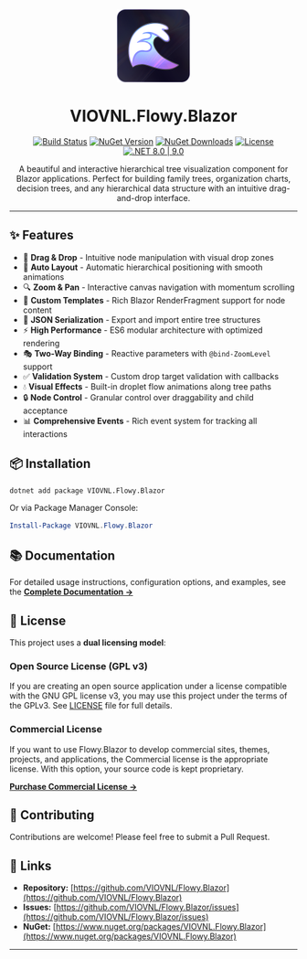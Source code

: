 <p align="center">
  <img src="Flowy.png" alt="Flowy Logo" width="128" height="128">
</p>

<h1 align="center">VIOVNL.Flowy.Blazor</h1>

<p align="center">
  <a href="https://github.com/VIOVNL/Flowy.Blazor/actions/workflows/ci-build.yml"><img src="https://github.com/VIOVNL/Flowy.Blazor/actions/workflows/ci-build.yml/badge.svg" alt="Build Status"></a>
  <a href="https://www.nuget.org/packages/VIOVNL.Flowy.Blazor"><img src="https://img.shields.io/nuget/v/VIOVNL.Flowy.Blazor.svg?style=flat&logo=nuget" alt="NuGet Version"></a>
  <a href="https://www.nuget.org/packages/VIOVNL.Flowy.Blazor"><img src="https://img.shields.io/nuget/dt/VIOVNL.Flowy.Blazor.svg?style=flat&logo=nuget" alt="NuGet Downloads"></a>
  <a href="https://github.com/VIOVNL/Flowy.Blazor/blob/main/LICENSE"><img src="https://img.shields.io/badge/license-GPL%20v3%20%2F%20Commercial-blue.svg" alt="License"></a>
  <a href="https://dotnet.microsoft.com/download"><img src="https://img.shields.io/badge/.NET-8.0%20%7C%209.0-512BD4?logo=dotnet" alt=".NET 8.0 | 9.0"></a>
</p>

<p align="center">
A beautiful and interactive hierarchical tree visualization component for Blazor applications. Perfect for building family trees, organization charts, decision trees, and any hierarchical data structure with an intuitive drag-and-drop interface.
</p>

---

## ✨ Features

- 🎯 **Drag & Drop** - Intuitive node manipulation with visual drop zones
- 🔄 **Auto Layout** - Automatic hierarchical positioning with smooth animations
- 🔍 **Zoom & Pan** - Interactive canvas navigation with momentum scrolling
- 🎨 **Custom Templates** - Rich Blazor RenderFragment support for node content
- 💾 **JSON Serialization** - Export and import entire tree structures
- ⚡ **High Performance** - ES6 modular architecture with optimized rendering
- 🎭 **Two-Way Binding** - Reactive parameters with `@bind-ZoomLevel` support
- ✅ **Validation System** - Custom drop target validation with callbacks
- 💧 **Visual Effects** - Built-in droplet flow animations along tree paths
- 🔒 **Node Control** - Granular control over draggability and child acceptance
- 📊 **Comprehensive Events** - Rich event system for tracking all interactions

## 📦 Installation

```bash
dotnet add package VIOVNL.Flowy.Blazor
```

Or via Package Manager Console:

```powershell
Install-Package VIOVNL.Flowy.Blazor
```

## 📚 Documentation

For detailed usage instructions, configuration options, and examples, see the **[Complete Documentation →](Documentation.md)**


## 📄 License

This project uses a **dual licensing model**:

### Open Source License (GPL v3)
If you are creating an open source application under a license compatible with the GNU GPL license v3, you may use this project under the terms of the GPLv3. See [LICENSE](../LICENSE) file for full details.

### Commercial License
If you want to use Flowy.Blazor to develop commercial sites, themes, projects, and applications, the Commercial license is the appropriate license. With this option, your source code is kept proprietary.

**[Purchase Commercial License →](https://www.viov.nl/)**

## 🤝 Contributing

Contributions are welcome! Please feel free to submit a Pull Request.

## 🔗 Links

- **Repository:** [https://github.com/VIOVNL/Flowy.Blazor](https://github.com/VIOVNL/Flowy.Blazor)
- **Issues:** [https://github.com/VIOVNL/Flowy.Blazor/issues](https://github.com/VIOVNL/Flowy.Blazor/issues)
- **NuGet:** [https://www.nuget.org/packages/VIOVNL.Flowy.Blazor](https://www.nuget.org/packages/VIOVNL.Flowy.Blazor)

---

